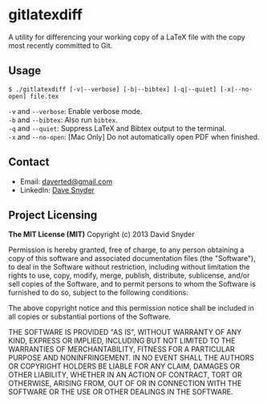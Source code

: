 gitlatexdiff
============

A utility for differencing your working copy of a LaTeX file with the copy most recently committed to Git.

## Usage

`$ ./gitlatexdiff [-v|--verbose] [-b|--bibtex] [-q|--quiet] [-x|--no-open] file.tex`
  
  
    
`-v` and `--verbose`: Enable verbose mode.  
`-b` and `--bibtex`: Also run `bibtex`.  
`-q` and `--quiet`: Suppress LaTeX and Bibtex output to the terminal.  
`-x` and `--no-open`: [Mac Only] Do not automatically open PDF when finished.  

## Contact

- Email: [daverted@gmail.com](mailto:daverted@gmail.com)
- LinkedIn: [Dave Snyder](http://linkedin.com/in/daverted)

## Project Licensing

**The MIT License (MIT)** 
Copyright (c) 2013 David Snyder

Permission is hereby granted, free of charge, to any person obtaining a copy of this software and associated documentation files (the "Software"), to deal in the Software without 
restriction, including without limitation the rights to use, copy, modify, merge, publish, distribute, sublicense, and/or sell copies of the Software, and to permit persons to whom 
the Software is furnished to do so, subject to the following conditions:

The above copyright notice and this permission notice shall be included in all copies or substantial portions of the Software.
 
THE SOFTWARE IS PROVIDED "AS IS", WITHOUT WARRANTY OF ANY KIND, EXPRESS OR IMPLIED, INCLUDING BUT NOT LIMITED TO THE WARRANTIES OF MERCHANTABILITY, FITNESS FOR A PARTICULAR PURPOSE AND NONINFRINGEMENT. IN NO EVENT SHALL THE AUTHORS OR COPYRIGHT HOLDERS BE LIABLE FOR ANY CLAIM, DAMAGES OR OTHER LIABILITY, WHETHER IN AN ACTION OF CONTRACT, TORT OR OTHERWISE, ARISING FROM, OUT OF OR IN CONNECTION WITH THE SOFTWARE OR THE USE OR OTHER DEALINGS IN THE SOFTWARE.